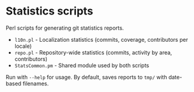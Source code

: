 # Statistics scripts

Perl scripts for generating git statistics reports.

- `l10n.pl` - Localization statistics (commits, coverage, contributors per
  locale)
- `repo.pl` - Repository-wide statistics (commits, activity by area,
  contributors)
- `StatsCommon.pm` - Shared module used by both scripts

Run with `--help` for usage. By default, saves reports to `tmp/` with date-based
filenames.
